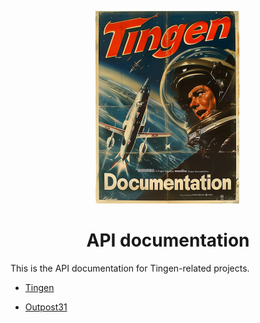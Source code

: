 <!--
  u240805_work-in-progress
-->

<div align="center">

  ![logo](../.github/Images/Logos/TingenDocumentation-232x308.png)

  <h1>
    API documentation
  </h1>

</div>

This is the API documentation for Tingen-related projects.

* [Tingen](https://spectrum-health-systems.github.io/Tingen-Documentation/API/Tingen/index.html)

* [Outpost31](https://spectrum-health-systems.github.io/Tingen-Documentation/API/Outpost31/index.html)

<!--
API documentation for the following should be added:

- Tingen DevDeploy

-->